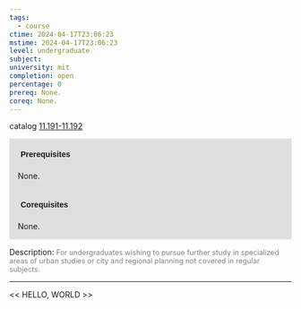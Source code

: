 ```yaml
---
tags:
  - course
ctime: 2024-04-17T23:06:23
mstime: 2024-04-17T23:06:23
level: undergraduate
subject: 
university: mit
completion: open
percentage: 0
prereq: None.
coreq: None.
---
```


catalog [11.191-11.192](http://student.mit.edu/catalog/m11a.html#11.192)

<span style="display: block; padding: 15px; background-color: rgb(100, 100, 100, 0.2);"><font id="m_prereq694_0" style="display: block; font-family: Arial, sans-serif; font-weight: bold; padding: 5px">Prerequisites</font><br><span id="prereq694_0">None.</span></span>
<span style="display: block; padding: 15px; background-color: rgb(100, 100, 100, 0.2);"><font id="m_coreq694_0" style="display: block; font-family: Arial, sans-serif; font-weight: bold; padding: 5px">Corequisites</font><br><span id="coreq694_0">None.</span></span>

<font style="">Description:</font>
<font style="color: grey; font-size: 0.8rem;">For undergraduates wishing to pursue further study in specialized areas of urban studies or city and regional planning not covered in regular subjects.</font>



---

<< HELLO, WORLD >>
